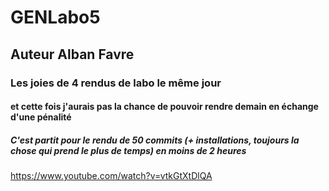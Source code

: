 # GENLabo5
## Auteur Alban Favre

### Les joies de 4 rendus de labo le même jour

#### et cette fois j'aurais pas la chance de pouvoir rendre demain en échange d'une pénalité

##### C'est partit pour le rendu de 50 commits (+ installations, toujours la chose qui prend le plus de temps) en moins de 2 heures




































https://www.youtube.com/watch?v=vtkGtXtDlQA